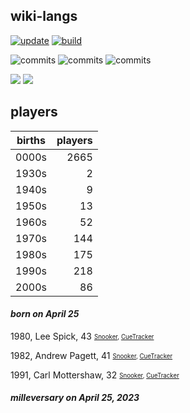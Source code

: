 ## wiki-langs
[![update](https://github.com/dreamerminsk/wiki-langs/actions/workflows/update-tables.yml/badge.svg)](https://github.com/dreamerminsk/wiki-langs/actions/workflows/update-tables.yml)
[![build](https://github.com/dreamerminsk/wiki-langs/actions/workflows/build.yml/badge.svg)](https://github.com/dreamerminsk/wiki-langs/actions/workflows/build.yml)

![commits](https://img.shields.io/github/commit-activity/y/dreamerminsk/wiki-langs)
![commits](https://img.shields.io/github/commit-activity/m/dreamerminsk/wiki-langs)
![commits](https://img.shields.io/github/commit-activity/w/dreamerminsk/wiki-langs)

![](https://img.shields.io/github/languages/code-size/dreamerminsk/wiki-langs)
![](https://img.shields.io/github/repo-size/dreamerminsk/wiki-langs)

## players
| births | players |
| :----: | ------: |
| 0000s | 2665 |
| 1930s | 2 |
| 1940s | 9 |
| 1950s | 13 |
| 1960s | 52 |
| 1970s | 144 |
| 1980s | 175 |
| 1990s | 218 |
| 2000s | 86 |

#### ***born on April 25***
1980, Lee Spick, 43 <sub><sup>[Snooker](http://www.snooker.org/res/index.asp?player=99), [CueTracker](http://cuetracker.net/Players/lee-spick/)</sup></sub>

1982, Andrew Pagett, 41 <sub><sup>[Snooker](http://www.snooker.org/res/index.asp?player=65), [CueTracker](http://cuetracker.net/Players/andrew-pagett/)</sup></sub>

1991, Carl Mottershaw, 32 <sub><sup>[Snooker](http://www.snooker.org/res/index.asp?player=2771), [CueTracker](http://cuetracker.net/Players/carl-mottershaw/)</sup></sub>


#### ***milleversary on April 25, 2023***



